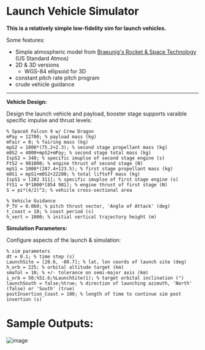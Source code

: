 # Launch Vehicle Simulator
**This is a relatively simple low-fidelity sim for launch vehicles.**

Some features:
- Simple atmospheric model from [Braeunig's Rocket & Space Technology](http://www.braeunig.us/space/atmmodel.htm) (US Standard Atmos)
- 2D & 3D versions
  - WGS-84 ellipsoid for 3D
- constant pitch rate pitch program
- crude vehicle guidance

-----

**Vehicle Design:**

Design the launch vehicle and payload, booster stage supports varaible specific impulse and thrust levels:

```
% SpaceX Falcon 9 w/ Crew Dragon
mPay = 12700; % payload mass (kg)
mFair = 0; % fairing mass (kg)
mpS2 = 1000*(75.2+2.3); % second stage propellant mass (kg)
m0S2 = 4000+mpS2+mPay; % second stage total mass (kg)
IspS2 = 348; % specific imuplse of second stage engine (s)
FtS2 = 981000; % engine thrust of second stage (N)
mpS1 = 1000*(287.4+123.5); % first stage propellant mass (kg)
m0S1 = mpS1+m0S2+22200; % total liftoff mass (kg)
IspS1 = [282 311]; % specific imuplse of first stage engine (s)
FtS1 = 9*1000*[854 981]; % engine thrust of first stage (N)
S = pi*(4/2)^2; % vehicle cross-sectional area

% Vehicle Guidance
P_TV = 0.060; % pitch thrust vector, 'Angle of Attack' (deg)
t_coast = 10; % coast period (s)
h_vert = 1000; % initial vertical trajectory height (m)
```


**Simulation Parameters:**

Configure aspects of the launch & simulation:

```
% sim parameters
dt = 0.1; % time step (s)
LaunchSite = [28.6, -80.7]; % lat, lon coords of launch site (deg)
h_orb = 225; % orbital altitude target (km)
smaTol = 10; % +/- tolerance on semi-major axis (km)
i_orb = 50;%51.6;%LaunchSite(1); % target orbital inclination (°)
launchSouth = false;%true; % direction of launching azimuth, 'North' (false) or 'South' (true)
postInsertion_Coast = 100; % length of time to continue sim post insertion (s)
```

# Sample Outputs:

![image](https://user-images.githubusercontent.com/31905278/160215415-25b4ba5c-6d43-48fb-80d0-d430da48e2f9.png)
